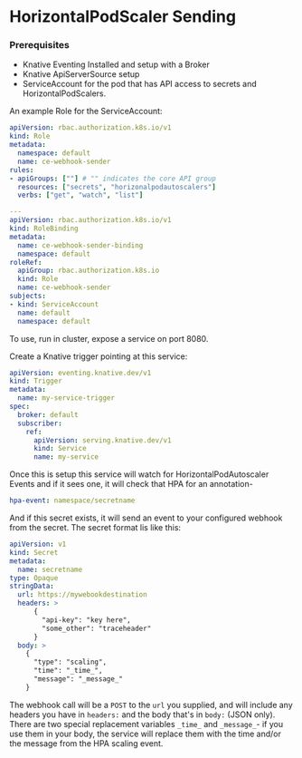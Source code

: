 # HorizontalPodScaler Sending

### Prerequisites
* Knative Eventing Installed and setup with a Broker
* Knative ApiServerSource setup
* ServiceAccount for the pod that has API access to secrets and HorizontalPodScalers. 

An example Role for the ServiceAccount:
```yaml
apiVersion: rbac.authorization.k8s.io/v1
kind: Role
metadata:
  namespace: default
  name: ce-webhook-sender
rules:
- apiGroups: [""] # "" indicates the core API group
  resources: ["secrets", "horizonalpodautoscalers"]
  verbs: ["get", "watch", "list"]

---
apiVersion: rbac.authorization.k8s.io/v1
kind: RoleBinding
metadata:
  name: ce-webhook-sender-binding
  namespace: default
roleRef:
  apiGroup: rbac.authorization.k8s.io
  kind: Role
  name: ce-webhook-sender
subjects:
- kind: ServiceAccount
  name: default
  namespace: default
```


To use, run in cluster, expose a service on port 8080. 

Create a Knative trigger pointing at this service:
```yaml
apiVersion: eventing.knative.dev/v1
kind: Trigger
metadata:
  name: my-service-trigger
spec:
  broker: default
  subscriber:
    ref:
      apiVersion: serving.knative.dev/v1
      kind: Service
      name: my-service

```
Once this is setup this service will watch for HorizontalPodAutoscaler Events and if it sees one, it will check that HPA for an annotation-
```yaml
hpa-event: namespace/secretname
```
And if this secret exists, it will send an event to your configured webhook from the secret. The secret format lis like this:

```yaml
apiVersion: v1
kind: Secret
metadata:
  name: secretname
type: Opaque
stringData:
  url: https://mywebookdestination
  headers: >
      {
        "api-key": "key here",
        "some_other": "traceheader"
      }
  body: >
    {
      "type": "scaling",
      "time": "_time_",
      "message": "_message_"
    }
```

The webhook call will be a `POST` to the `url` you supplied, and will include any headers you have in `headers:` and the body that's in `body:` (JSON only). There are two special replacement variables `_time_` and `_message_`- if you use them in your body, the service will replace them with the time and/or the message from the HPA scaling event.

